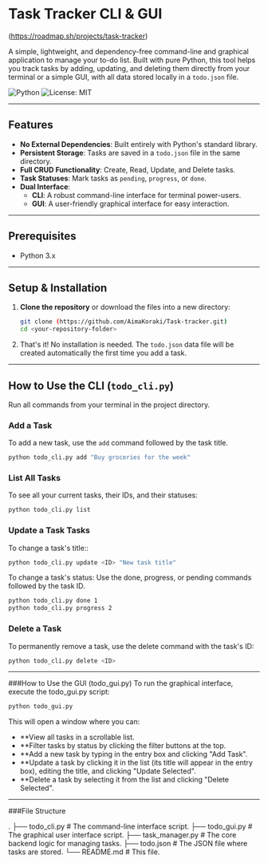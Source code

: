 # Task Tracker CLI & GUI 
(https://roadmap.sh/projects/task-tracker)

A simple, lightweight, and dependency-free command-line and graphical application to manage your to-do list. Built with pure Python, this tool helps you track tasks by adding, updating, and deleting them directly from your terminal or a simple GUI, with all data stored locally in a `todo.json` file.

![Python](https://img.shields.io/badge/python-3.x-blue.svg)
![License: MIT](https://img.shields.io/badge/License-MIT-yellow.svg)

---

## Features

- **No External Dependencies**: Built entirely with Python's standard library.
- **Persistent Storage**: Tasks are saved in a `todo.json` file in the same directory.
- **Full CRUD Functionality**: Create, Read, Update, and Delete tasks.
- **Task Statuses**: Mark tasks as `pending`, `progress`, or `done`.
- **Dual Interface**:
  - **CLI**: A robust command-line interface for terminal power-users.
  - **GUI**: A user-friendly graphical interface for easy interaction.

---

## Prerequisites

- Python 3.x

---

## Setup & Installation

1.  **Clone the repository** or download the files into a new directory:
    ```bash
    git clone (https://github.com/AimaKoraki/Task-tracker.git)
    cd <your-repository-folder>
    ```

2.  That's it! No installation is needed. The `todo.json` data file will be created automatically the first time you add a task.

---

## How to Use the CLI (`todo_cli.py`)

Run all commands from your terminal in the project directory.

### Add a Task

To add a new task, use the `add` command followed by the task title.
```bash
python todo_cli.py add "Buy groceries for the week"
```

### List All Tasks

To see all your current tasks, their IDs, and their statuses:
```bash
python todo_cli.py list
```
### Update a Task Tasks

To change a task's title::
```bash
python todo_cli.py update <ID> "New task title"
```

To change a task's status:
Use the done, progress, or pending commands followed by the task ID.
```bash
python todo_cli.py done 1
python todo_cli.py progress 2
```

### Delete a Task
To permanently remove a task, use the delete command with the task's ID:
```bash
python todo_cli.py delete <ID>
```

---

###How to Use the GUI (todo_gui.py)
To run the graphical interface, execute the todo_gui.py script:

```bash
python todo_gui.py
```

This will open a window where you can:
- **View all tasks in a scrollable list.
- **Filter tasks by status by clicking the filter buttons at the top.
- **Add a new task by typing in the entry box and clicking "Add Task".
- **Update a task by clicking it in the list (its title will appear in the entry box), editing the title, and clicking "Update Selected".
- **Delete a task by selecting it from the list and clicking "Delete Selected".

---

###File Structure

.
├── todo_cli.py      # The command-line interface script.
├── todo_gui.py      # The graphical user interface script.
├── task_manager.py  # The core backend logic for managing tasks.
├── todo.json        # The JSON file where tasks are stored.
└── README.md        # This file.

